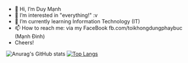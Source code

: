 - 👋 Hi, I’m Duy Mạnh
- 👀 I’m interested in "everything!" :v
- 🌱 I’m currently learning Information Technology (IT)
- 📫 How to reach me: via my FaceBook fb.com/toikhongdungphaybuc (Mạnh Đinh)
- Cheers! 


![Anurag's GitHub stats](https://github-readme-stats.vercel.app/api?username=duymanh3602&show_icons=true&theme=vue)
[![Top Langs](https://github-readme-stats.vercel.app/api/top-langs/?username=duymanh3602)](https://github.com/anuraghazra/github-readme-stats)

<!---
duymanh3602/duymanh3602 is a ✨ special ✨ repository because its `README.md` (this file) appears on your GitHub profile.
You can click the Preview link to take a look at your changes.
--->
